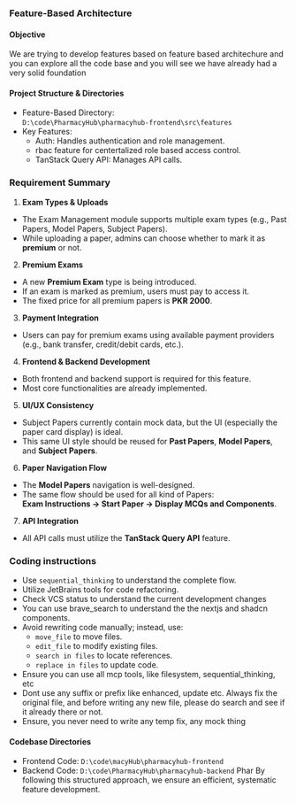 ### Feature-Based Architecture

#### Objective
We are trying to develop features based on feature based architechure and you can explore all the code base and you will see we have already had a very solid foundation

#### Project Structure & Directories
- Feature-Based Directory:  
  `D:\code\PharmacyHub\pharmacyhub-frontend\src\features`
- Key Features:
    - Auth: Handles authentication and role management.
    - rbac feature for centertalized role based access control.
    - TanStack Query API: Manages API calls.


### Requirement Summary

1. **Exam Types & Uploads**
  - The Exam Management module supports multiple exam types (e.g., Past Papers, Model Papers, Subject Papers).
  - While uploading a paper, admins can choose whether to mark it as **premium** or not.

2. **Premium Exams**
  - A new **Premium Exam** type is being introduced.
  - If an exam is marked as premium, users must pay to access it.
  - The fixed price for all premium papers is **PKR 2000**.

3. **Payment Integration**
  - Users can pay for premium exams using available payment providers (e.g., bank transfer, credit/debit cards, etc.).

4. **Frontend & Backend Development**
  - Both frontend and backend support is required for this feature.
  - Most core functionalities are already implemented.

5. **UI/UX Consistency**
  - Subject Papers currently contain mock data, but the UI (especially the paper card display) is ideal.
  - This same UI style should be reused for **Past Papers**, **Model Papers**, and **Subject Papers**.

6. **Paper Navigation Flow**
  - The **Model Papers** navigation is well-designed.
  - The same flow should be used for all kind of Papers:  
    **Exam Instructions → Start Paper → Display MCQs and Components**.

7. **API Integration**
  - All API calls must utilize the **TanStack Query API** feature.


### Coding instructions
- Use `sequential_thinking` to understand the complete flow.
- Utilize JetBrains tools for code refactoring.
- Check VCS status to understand the current development changes
- You can use brave_search to understand the the nextjs and shadcn components.
- Avoid rewriting code manually; instead, use:
    - `move_file` to move files.
    - `edit_file` to modify existing files.
    - `search in files` to locate references.
    - `replace in files` to update code.
- Ensure you can use all mcp tools, like filesystem, sequential_thinking, etc
- Dont use any suffix or prefix like enhanced, update etc. Always fix the original file, and before writing any new file, please do search and see if it already there or not.
- Ensure, you never need to write any temp fix, any mock thing

#### Codebase Directories
- Frontend Code: `D:\code\macyHub\pharmacyhub-frontend`
- Backend Code: `D:\code\PharmacyHub\pharmacyhub-backend`
  Phar
By following this structured approach, we ensure an efficient, systematic feature development.
